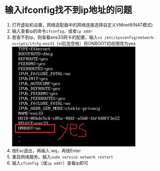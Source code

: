 # 输入ifconfig找不到ip地址的问题

1. 打开虚拟机设置，网络适配器中的网络连接选择自定义VMnet8(NAT模式)
2. 输入查看ip的命令`ifconfig`，或者`ip addr`
3. 若查不到ip，则查看ens33网卡的配置，输入`vi /etc/sysconfig/network-scripts/ifcfg-ens33`（vi后加空格）将ONBOOT的权限改为yes
   ![201907010839528](..\img\linux\201907010839528.jpg)
4. 按Esc退出，再输入:wq，再按Enter
5. 重启网络服务，输入`sudo service network restart`
6. 输入`ifconfig`（或`ip addr`）查看ip即可

